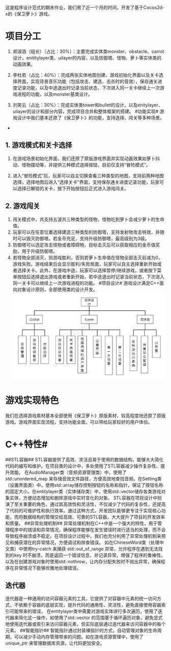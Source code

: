 这是程序设计范式的期末作业，我们用了近一个月的时间，开发了基于Cocos2d-x的《保卫萝卜》游戏。
# 项目分工 #

1. 郑淑涵（组长）（占比：30%）：主要完成实体类monster、obstacle、carrot设计，enititylayer类、uilayer的内容，以及防御塔、怪物、萝卜等实体类的动画效果。

2. 李杜若（占比：40%）：完成两张实体地图创建、游戏初始化界面以及关卡选择界面，实现背景音乐功能（包括攻击、建造、击杀时的音效），保存通关进度记录功能，以及中途退出时记录当前状态，下次进⼊同⼀关卡继续上一次游戏进程的功能，以及monster基类设计。
3. 刘笑云（占比：30%）：完成实体类tower和bullet的设计，以及enitylayer、uilayer的设计和部分内容，完成项目合并和整体框架的搭建。
#功能实现#
游戏设计中我们基本还原了《保卫萝卜》的功能，支持选择、闯关等多种场景。
-  
## 1. 游戏模式和关卡选择 ##
 

1. 在游戏场景初始化界面，我们还原了原版游戏界面并实现动画效果如萝卜抖动、怪物摆动等，并提供三种模式选择按钮，目前仅支持“冒险模式”。

1. 进入“冒险模式”后，玩家可以自主切换查看三种类型的地图，支持前两种地图选择，选择地图后进入“选择关卡”界面，支持保存通关进度记录功能，玩家可以选择已解锁的关卡，按下开始按钮后正式进入游戏闯关。
## 2. 游戏闯关 ##
1. 闯关模式中，共支持五波共三种类型的怪物，怪物吃到萝卜会减少萝卜的生命值。
2. 玩家可以在任意位置选择建造三种类型的防御塔，支持发射物攻击特效，并随时可以毁灭防御塔。若金币充足，支持升级防御塔，最高级别为3级。
3. 防御塔可以选定攻击怪物或者障碍物，目标击灭后可以获取相应的金币值奖励，用于升级防御塔。
4. 若怪物全部消灭，则游戏胜利，否则若萝卜生命值在怪物全部击灭前减为0，游戏失败。游戏结束后会显示胜利/失败局面，玩家可以自主选择重新开始或者选择关卡。此外，在游戏中途，玩家可以选择暂停/继续游戏，或者按下菜单按钮后选择退出游戏或者重新开始，若中途退出时记录当前状态，下次进入同一关卡可以继续上一次游戏进程的功能。
#项目设计#
游戏设计满足C++面向对象设计原则，全部使用类的设计开发。
![项目框架](projectstructure.png)
# 游戏实现特色 #
我们在选择游戏素材基本全部使用《保卫萝卜》原版素材，较高程度地还原了原版游戏。游戏界面实现流程，支持功能全面，可以带给玩家较好的用户体验。
# C++特性#
##STL容器##
STL容器提供了高效、灵活且易于使用的数据结构，能够大大简化代码的编写和维护。在项目类的设计中，多处使用了STL容器减少操作复杂性、提升效能。
在AudioManager类（音频资源管理类）中，使用了std::unordered_map 来存储音效文件路径，方便高效地查找音频。在Setting类（设置界面类）中。使用std::array储存控制按钮的名称和指针，保证了按钮名称的固定大小。在entitylayer类（实体储存类）中，使用std::vector储存各类游戏对象实体，方便动态增加和删除游戏中实时变化的对象。
STL容器在项目设计中扮演了至关重要的角色，通过其高效性和灵活性，不仅减少了代码的复杂性，还提高了代码的可维护性和执行效率。通过这种方式，开发团队能够更专注于实现核心功能，而将数据结构的管理交给高效、可靠的STL容器，大大提升了项目的开发效率和质量。
##异常处理机制##
异常处理机制在C++中是一个强大的特性，用于管理程序中的错误和异常情况，确保程序能够在发生错误时进行适当的处理，而不会导致程序崩溃或不稳定。在项目设计过程中，我们也充分利用了异常处理机制来预见和捕获潜在的异常情况，方便调试和排查错误。
如在ChineseWord类（处理中文类）中使用try-catch 来捕获 std::out_of_range 异常，允许程序在遇到无法找到的key 时不崩溃，而是返回一个错误信息，并记录异常，增强了程序的鲁棒性。以及在创建游戏对象时使用std::nothrow，让内存分配失败时不抛出异常，确保程序在异常情况下能够优雅地处理错误。
## 迭代器 ##
迭代器是一种通用的访问容器元素的工具，它提供了对容器中元素的统一访问方式，不依赖于容器的底层实现，提升代码的通用性、灵活性，避免直接使用容器索引可能带来的错误。
在entitylayer类中需要对游戏实体进行多次遍历，使用了迭代器来简化这一操作，如使用了std::vector 的范围基于循环遍历对象，避免显式地使用迭代器或索引来访问容器元素，但实际底层通过迭代器来访问容器中的每个元素。
##智能指针##
智能指针通过封装裸指针的方式，自动管理对象的生命周期，可以减少手动内存管理带来的问题。如在游戏资源管理中，使用了unique_ptr 来管理数据库资源，让代码更加安全。

